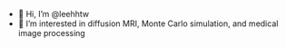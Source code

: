 - 👋 Hi, I’m @leehhtw
- 👀 I’m interested in diffusion MRI, Monte Carlo simulation, and medical image processing
<!---
- 🌱 I’m currently learning ...
- 💞️ I’m looking to collaborate on ...
- 📫 How to reach me ...
--->

<!---
leehhtw/leehhtw is a ✨ special ✨ repository because its `README.md` (this file) appears on your GitHub profile.
You can click the Preview link to take a look at your changes.
--->
